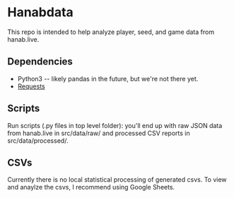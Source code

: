 # Hanabdata

This repo is intended to help analyze player, seed, and game data from hanab.live. 

## Dependencies

- Python3 -- likely pandas in the future, but we're not there yet. 
- [Requests](https://pypi.org/project/requests/)


## Scripts 

Run scripts (.py files in top level folder): you'll end up with raw JSON data from hanab.live in src/data/raw/ and processed CSV reports in src/data/processed/. 

## CSVs

Currently there is no local statistical processing of generated csvs. To view and anaylze the csvs, I recommend using Google Sheets.

